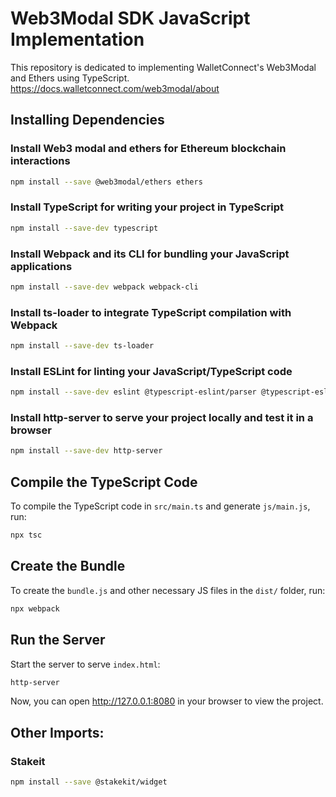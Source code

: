 
# Web3Modal SDK JavaScript Implementation
This repository is dedicated to implementing WalletConnect's Web3Modal and Ethers using TypeScript. 
https://docs.walletconnect.com/web3modal/about



## Installing Dependencies

### Install Web3 modal and ethers for Ethereum blockchain interactions
```bash
npm install --save @web3modal/ethers ethers
```

### Install TypeScript for writing your project in TypeScript
```bash
npm install --save-dev typescript
```

### Install Webpack and its CLI for bundling your JavaScript applications
```bash
npm install --save-dev webpack webpack-cli
```

### Install ts-loader to integrate TypeScript compilation with Webpack
```bash
npm install --save-dev ts-loader
```

### Install ESLint for linting your JavaScript/TypeScript code
```bash
npm install --save-dev eslint @typescript-eslint/parser @typescript-eslint/eslint-plugin
```

### Install http-server to serve your project locally and test it in a browser
```bash
npm install --save-dev http-server
```



## Compile the TypeScript Code
To compile the TypeScript code in `src/main.ts` and generate `js/main.js`, run:
```bash
npx tsc
```



## Create the Bundle
To create the `bundle.js` and other necessary JS files in the `dist/` folder, run:
```bash
npx webpack
```



## Run the Server
Start the server to serve `index.html`:
```bash
http-server
```

Now, you can open http://127.0.0.1:8080 in your browser to view the project.

## Other Imports:
### Stakeit
```bash
npm install --save @stakekit/widget  
```
